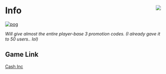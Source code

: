 # Info  <img align="right" src="https://cdn.discordapp.com/avatars/523597014030876672/c764dea3c375986b8d58915d49fe99b8.png"/>
[![pog](https://img.shields.io/badge/main-script-brightgreen)](https://github.com/poggersbutnot/CashIncGiveCodes/blob/main/main.py)

*Will give almost the entire player-base 3 promotion codes. (I already gave it to 50 users.. lol)*


## Game Link
[Cash Inc](https://play.google.com/store/apps/details?id=com.alegrium.cong2&hl=en&gl=US)
    
 

